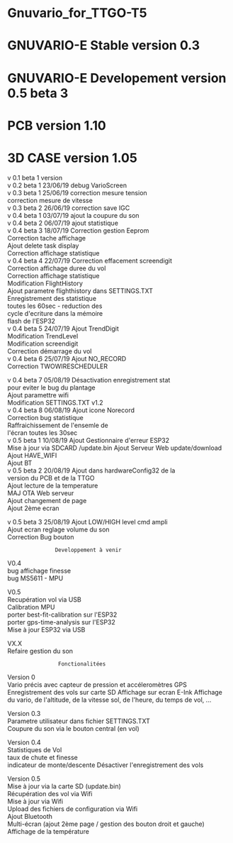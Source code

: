 # Gnuvario_for_TTGO-T5
# GNUVARIO-E     Stable version 0.3
# GNUVARIO-E     Developement version 0.5 beta 3
# PCB            version 1.10
# 3D CASE        version 1.05


 v 0.1                              beta 1 version                     
 v 0.2     beta 1      23/06/19     debug VarioScreen                        
 v 0.3     beta 1      25/06/19     correction mesure tension          
                                    correction mesure de vitesse       
 v 0.3     beta 2      26/06/19     correction save IGC                                                 
 v 0.4     beta 1      03/07/19     ajout la coupure du son            
 v 0.4     beta 2      06/07/19     ajout statistique                  
 v 0.4     beta 3      18/07/19     Correction gestion Eeprom          
                                    Correction tache affichage          
                                    Ajout delete task display          
                                    Correction affichage statistique   
 v 0.4      beta 4      22/07/19    Correction effacement screendigit                               
                                    Correction affichage duree du vol  
                                    Correction affichage statistique   
                                    Modification FlightHistory         
                                    Ajout parametre flighthistory dans 
                                    SETTINGS.TXT                       
                                    Enregistrement des statistique     
                                    toutes les 60sec - reduction des   
                                    cycle d'ecriture dans la mémoire   
                                    flash de l'ESP32                   
 v 0.4     beta 5    24/07/19       Ajout TrendDigit                   
                                    Modification TrendLevel            
                                    Modification screendigit           
                                    Correction démarrage du vol    
 v 0.4     beta 6    25/07/19       Ajout NO_RECORD                                                                                          
                                    Correction TWOWIRESCHEDULER        																		
 
 v 0.4     beta 7    05/08/19       Désactivation enregistrement stat  
                                    pour eviter le bug du plantage      
                                    Ajout paramettre wifi              
                                    Modification SETTINGS.TXT v1.2     
 v 0.4     beta 8    06/08/19       Ajout icone Norecord               
                                    Correction bug statistique         
                                    Raffraichissement de l'ensemle de  
                                    l'écran toutes les 30sec           
 v 0.5     beta 1    10/08/19       Ajout Gestionnaire d'erreur ESP32  
                                    Mise à jour via SDCARD /update.bin 
                                    Ajout Serveur Web update/download  
                                    Ajout HAVE_WIFI                    
                                    Ajout BT                           
 v 0.5     beta 2    20/08/19       Ajout dans hardwareConfig32 de la  
                                    version du PCB et de la TTGO       
                                    Ajout lecture de la temperature    
                                    MAJ OTA Web serveur                
                                    Ajout changement de page           
                                    Ajout 2ème ecran                   

 v 0.5     beta 3  25/08/19         Ajout LOW/HIGH level cmd ampli     
                                    Ajout ecran reglage volume du son  
                                    Correction Bug bouton              

                   Developpement à venir                               
                                                                                                                                    
 V0.4                                                                                                                                          																												
 bug affichage finesse  
 bug MS5611 - MPU
 
 V0.5                                                                  
 Recupération vol via USB                                                                                         
 Calibration MPU																												
 porter best-fit-calibration sur l'ESP32                               
 porter gps-time-analysis sur l'ESP32                                  
 Mise à jour ESP32 via USB                                             
                                                                                                                                             
 VX.X                                                                  
 Refaire gestion du son                                                

                    Fonctionalitées   
		
  Version 0		
    Vario précis avec capteur de pression et accéleromètres
    GPS
    Enregistrement des vols sur carte SD
    Affichage sur ecran E-Ink
    Affichage du vario, de l'altitude, de la vitesse sol,
    de l'heure, du temps de vol, ...
                                                                       
  Version 0.3                                                                                                                               
    Parametre utilisateur dans fichier SETTINGS.TXT                    
    Coupure du son via le bouton central (en vol)                      
                                                                       
  Version 0.4                                                          
    Statistiques de Vol                                                
    taux de chute et finesse                                           
    indicateur de monte/descente 
    Désactiver l'enregistrement des vols		
                                                                       
  Version 0.5                                                            
    Mise à jour via la carte SD (update.bin)                          
    Récupération des vol via Wifi                                      
    Mise à jour via Wifi                                               
    Upload des fichiers de configuration via Wifi                      
    Ajout Bluetooth                                                    
    Multi-écran (ajout 2ème page / gestion des bouton droit et gauche) 
    Affichage de la température                                        